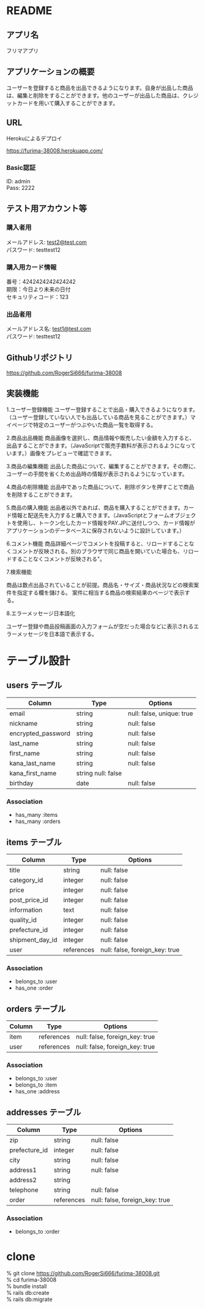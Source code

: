 # README

## アプリ名
フリマアプリ

## アプリケーションの概要
ユーザーを登録すると商品を出品できるようになります。自身が出品した商品は、編集と削除をすることができます。他のユーザーが出品した商品は、クレジットカードを用いて購入することができます。

## URL

Herokuによるデプロイ

https://furima-38008.herokuapp.com/

### Basic認証

ID: admin <br>
Pass: 2222

## テスト用アカウント等
### 購入者用

メールアドレス: test2@test.com <br>
パスワード: testtest12

### 購入用カード情報

番号：4242424242424242 <br>
期限：今日より未来の日付 <br>
セキュリティコード：123

### 出品者用

メールアドレス名: test1@test.com <br>
パスワード: testtest12

## Githubリポジトリ
https://github.com/RogerSi666/furima-38008

## 実装機能

1.ユーザー登録機能
ユーザー登録することで出品・購入できるようになります。（ユーザー登録していない人でも出品している商品を見ることができます。）マイページで特定のユーザーがつぶやいた商品一覧を取得する。

2.商品出品機能
商品画像を選択し、商品情報や販売したい金額を入力すると、出品することができます。（JavaScriptで販売手数料が表示されるようになっています。）画像をプレビューで確認できます。

3.商品の編集機能
出品した商品について、編集することができます。その際に、ユーザーの手間を省くため出品時の情報が表示されるようになっています。

4.商品の削除機能
出品中であった商品について、削除ボタンを押すことで商品を削除することができます。

5.商品の購入機能
出品者以外であれば、商品を購入することができます。カード情報と配送先を入力すると購入できます。（JavaScriptとフォームオブジェクトを使用し、トークン化したカード情報をPAY.JPに送付しつつ、カード情報がアプリケーションのデータベースに保存されないように設計しています。）

6.コメント機能
商品詳細ページでコメントを投稿すると、リロードすることなくコメントが反映される。別のブラウザで同じ商品を開いていた場合も、リロードすることなくコメントが反映される"。

7.検索機能

商品は数点出品されていることが前提。商品名・サイズ・商品状況などの検索案件を指定する欄を儲ける。
案件に相当する商品の検索結果のページで表示する。

8.エラーメッセージ日本語化

ユーザー登録や商品投稿画面の入力フォームが空だった場合などに表示されるエラーメッセージを日本語で表示する。

# テーブル設計

## users テーブル

| Column             | Type   | Options                   |
| ------------------ | ------ | --------------------------|
| email              | string | null: false, unique: true |
| nickname           | string | null: false               |
| encrypted_password | string | null: false               |
| last_name          | string | null: false               |
| first_name         | string | null: false               |
| kana_last_name     | string | null: false               |
| kana_first_name    | string   null: false               |
| birthday           | date   | null: false               |

### Association

- has_many :items
- has_many :orders

## items テーブル

| Column           | Type       | Options                        |
| ---------------- | ------     | -------------------------------|
| title            | string     | null: false                    |
| category_id      | integer    | null: false                    |
| price            | integer    | null: false                    |
| post_price_id    | integer    | null: false                    |
| information      | text       | null: false                    |
| quality_id       | integer    | null: false                    |
| prefecture_id    | integer    | null: false                    |
| shipment_day_id  | integer    | null: false                    |
| user             | references | null: false, foreign_key: true |

### Association

- belongs_to :user
- has_one    :order

## orders テーブル

| Column     | Type       | Options                        |
| ---------- | ---------- | ------------------------------ |
| item       | references | null: false, foreign_key: true |
| user       | references | null: false, foreign_key: true |

### Association

- belongs_to :user
- belongs_to :item
- has_one    :address

## addresses テーブル

| Column             | Type       | Options                        |
| ------------------ | ---------- | -------------------------------|
| zip                | string     | null: false                    |
| prefecture_id      | integer    | null: false                    |
| city               | string     | null: false                    |
| address1            | string     | null: false                    |
| address2            | string     |                                |
| telephone          | string     | null: false                    |
| order              | references | null: false, foreign_key: true |

### Association

- belongs_to :order

# clone

% git clone  https://github.com/RogerSi666/furima-38008.git <br>
% cd furima-38008 <br>
% bundle install <br>
% rails db:create <br>
% rails db:migrate